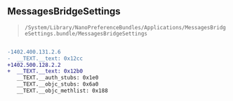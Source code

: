 ## MessagesBridgeSettings

> `/System/Library/NanoPreferenceBundles/Applications/MessagesBridgeSettings.bundle/MessagesBridgeSettings`

```diff

-1402.400.131.2.6
-  __TEXT.__text: 0x12cc
+1402.500.128.2.2
+  __TEXT.__text: 0x12b0
   __TEXT.__auth_stubs: 0x1e0
   __TEXT.__objc_stubs: 0x6a0
   __TEXT.__objc_methlist: 0x188

```

